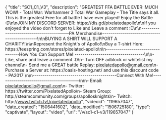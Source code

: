 {
    "title": "SC1_C1_V3",
    "description": "GREATEST FFA BATTLE EVER: MUCH WOW! - Total War: Warhammer 2 Total War Gameplay - The Title says it all. This is the greatest Free for all battle I have ever played! Enjoy the Battle :D\n\nJOIN MY DISCORD SERVER: https:\/\/dis.gd\/pixelatedapollo\n\nIf you enjoyed the video don't forget to Like and Leave a comment :D\n\n-----------------------------------------PA Merchandise---------------------------------------------\n\nBUYING A SHIRT WILL SUPPORT A CHARITY!\n\nRepresent the Knight's of Apollo!\nBuy a T-shirt Here: https:\/\/teespring.com\/stores\/pixelated-apollo\n\n----------------------------------How You Can Support Me! -----------------------------------\n\n- Like, share and leave a comment :D\n- Turn OFF adblock or whitelist my channel\n- Send me a GREAT battle Replay: pixelatedapollo@gmail.com\n- Purchase a Server at: https:\/\/oasis-hosting.net\/ and use this discount code - PA2017 \n\n------------------------------------------Connect With Me!-----------------------------------------\n\n- Email: pixelatedapollo@gmail.com\n- Twitter: https:\/\/twitter.com\/PixelatedApollo\n- Steam Group:  http:\/\/steamcommunity.com\/groups\/apollosknights\n- Twitch: http:\/\/www.twitch.tv\/pixelatedapollo",
    "videoid": "119657047",
    "date_created": "1506441602",
    "date_modified": "1506725180",
    "type": "captivate",
    "layout": "video",
    "url": "\/v\/sc1-c1-v3\/119657047"
}